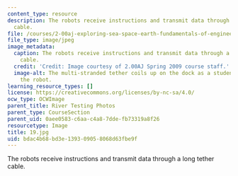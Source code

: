 ```yaml
---
content_type: resource
description: The robots receive instructions and transmit data through a long tether
  cable.
file: /courses/2-00aj-exploring-sea-space-earth-fundamentals-of-engineering-design-spring-2009/bdac4b68bd3e139309058068d63fbe9f_19.jpg
file_type: image/jpeg
image_metadata:
  caption: The robots receive instructions and transmit data through a long tether
    cable.
  credit: 'Credit: Image courtesy of 2.00AJ Spring 2009 course staff.'
  image-alt: The multi-stranded tether coils up on the dock as a student hauls in
    the robot.
learning_resource_types: []
license: https://creativecommons.org/licenses/by-nc-sa/4.0/
ocw_type: OCWImage
parent_title: River Testing Photos
parent_type: CourseSection
parent_uid: 0aee0583-c6aa-c4a8-7dde-fb73319a8f26
resourcetype: Image
title: 19.jpg
uid: bdac4b68-bd3e-1393-0905-8068d63fbe9f
---
```

The robots receive instructions and transmit data through a long tether cable.